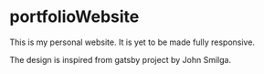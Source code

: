 # portfolioWebsite
This is my personal website. It is yet to be made fully responsive.

The design is inspired from gatsby project by John Smilga.
